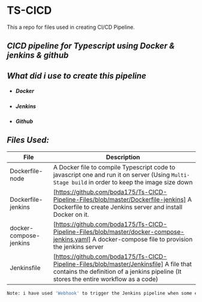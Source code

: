 # TS-CICD

This a repo for files used in creating CI/CD Pipeline.

## _CICD pipeline for Typescript using Docker & jenkins & github_
## _What did i use to create this pipeline_
- ##### Docker
- ##### Jenkins
- ##### Github

## _Files Used:_

| File | Description |
| ------ | ------ |
| Dockerfile-node | A Docker file to compile Typescript code to javascript one and run it on server (Using `Multi-Stage build` in order to keep the image size down|
| Dockerfile-jenkins | [https://github.com/boda175/Ts-CICD-Pipeline-Files/blob/master/Dockerfile-jenkins] A Dockerfile to create Jenkins server and install Docker on it.|
| docker-compose-jenkins | [https://github.com/boda175/Ts-CICD-Pipeline-Files/blob/master/docker-compose-jenkins.yaml] A docker-compose file to provision the jenkins server |
| Jenkinsfile | [https://github.com/boda175/Ts-CICD-Pipeline-Files/blob/master/Jenkinsfile] A file that contains the definition of a jenkins pipeline (It stores the entire workflow as a code)|


```sh
Note: i have used 'Webhook' to trigger the Jenkins pipeline when some events occuers like 'Push' 'Commit' ...etc
```



